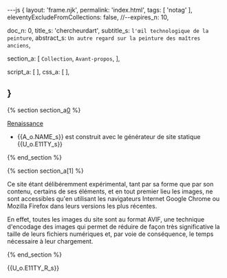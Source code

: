 ---js
{
  layout:    'frame.njk',
  permalink: 'index.html',
  tags:      [ 'notag' ],
  eleventyExcludeFromCollections: false,
  //--expires_n: 10,


  doc_n:      0,
  title_s:    'chercheurdart',
  subtitle_s: `l'œil technologique de la peinture`,
  abstract_s: `Un autre regard sur la peinture des maîtres anciens`,

  section_a:
  [
    `Collection`,
    `Avant-propos`,
  ],

  script_a:
  [
  ],
  css_a:
  [
  ],

}
---
[comment]: # (======================== Collection ========================)

{% section section_a[0] %}


[Renaissance][0]


<footer>

+    {{A_o.NAME_s}} est construit avec le générateur de site statique  {{U_o.E11TY_s}}

</footer>

{% end_section %}

[comment]: # (======================== Avant-propos ========================)

{% section section_a[1] %}

Ce site étant délibéremment expérimental, tant par sa forme que par son contenu, certains de ses éléments, et en tout premier lieu les images, ne sont accessibles qu'en utilisant les navigateurs Internet Google Chrome ou Mozilla Firefox dans leurs versions les plus récentes.

En effet, toutes les images du site sont au format AVIF, une technique d'encodage des images qui permet de réduire de façon très significative la taille de leurs fichiers numériques et, par voie de conséquence, le temps nécessaire à leur chargement.


{% end_section %}

[comment]: # (======================== Links ========================)

{{U_o.E11TY_R_s}}

[0]: renaissance.html#Introduction